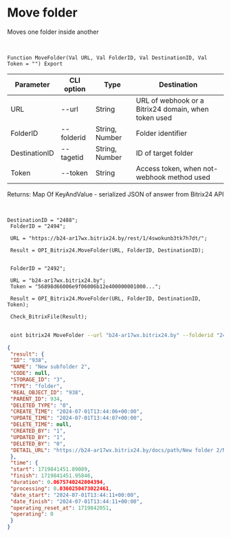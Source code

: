 ﻿---
sidebar_position: 11
---

# Move folder
 Moves one folder inside another


<br/>


`Function MoveFolder(Val URL, Val FolderID, Val DestinationID, Val Token = "") Export`

 | Parameter | CLI option | Type | Destination |
 |-|-|-|-|
 | URL | --url | String | URL of webhook or a Bitrix24 domain, when token used |
 | FolderID | --folderid | String, Number | Folder identifier |
 | DestinationID | --tagetid | String, Number | ID of target folder |
 | Token | --token | String | Access token, when not-webhook method used |

 
 Returns: Map Of KeyAndValue - serialized JSON of answer from Bitrix24 API

<br/>




```bsl title="Code example"
DestinationID = "2488";
 FolderID = "2494";
 
 URL = "https://b24-ar17wx.bitrix24.by/rest/1/4swokunb3tk7h7dt/";
 
 Result = OPI_Bitrix24.MoveFolder(URL, FolderID, DestinationID);
 
 
 FolderID = "2492";
 
 URL = "b24-ar17wx.bitrix24.by";
 Token = "56898d66006e9f06006b12e400000001000...";
 
 Result = OPI_Bitrix24.MoveFolder(URL, FolderID, DestinationID, Token);
 
 Check_BitrixFile(Result);
```
	


```sh title="CLI command example"
 
 oint bitrix24 MoveFolder --url "b24-ar17wx.bitrix24.by" --folderid "2492" --tagetid "2488" --token "56898d66006e9f06006b12e400000001000..."

```

```json title="Result"
{
 "result": {
 "ID": "938",
 "NAME": "New subfolder 2",
 "CODE": null,
 "STORAGE_ID": "3",
 "TYPE": "folder",
 "REAL_OBJECT_ID": "938",
 "PARENT_ID": 934,
 "DELETED_TYPE": "0",
 "CREATE_TIME": "2024-07-01T13:44:06+00:00",
 "UPDATE_TIME": "2024-07-01T13:44:07+00:00",
 "DELETE_TIME": null,
 "CREATED_BY": "1",
 "UPDATED_BY": "1",
 "DELETED_BY": "0",
 "DETAIL_URL": "https://b24-ar17wx.bitrix24.by/docs/path/New folder 2/New subfolder 2"
 },
 "time": {
 "start": 1719841451.89089,
 "finish": 1719841451.95846,
 "duration": 0.0675740242004394,
 "processing": 0.0360250473022461,
 "date_start": "2024-07-01T13:44:11+00:00",
 "date_finish": "2024-07-01T13:44:11+00:00",
 "operating_reset_at": 1719842051,
 "operating": 0
 }
}
```
